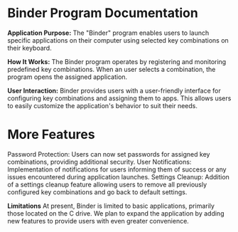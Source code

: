 # **Binder Program Documentation**
**Application Purpose:**
The "Binder" program enables users to launch specific applications on their computer using selected key combinations on their keyboard.

**How It Works:**
The Binder program operates by registering and monitoring predefined key combinations. When an user selects a combination, the program opens the assigned application.

**User Interaction:**
Binder provides users with a user-friendly interface for configuring key combinations and assigning them to apps. This allows users to easily customize the application's behavior to suit their needs.

# **More Features**
Password Protection: Users can now set passwords for assigned key combinations, providing additional security.
User Notifications: Implementation of notifications for users informing them of success or any issues encountered during application launches.
Settings Cleanup: Addition of a settings cleanup feature allowing users to remove all previously configured key combinations and go back to default settings.

**Limitations**
At present, Binder is limited to basic applications, primarily those located on the C drive. We plan to expand the application by adding new features to provide users with even greater convenience.
